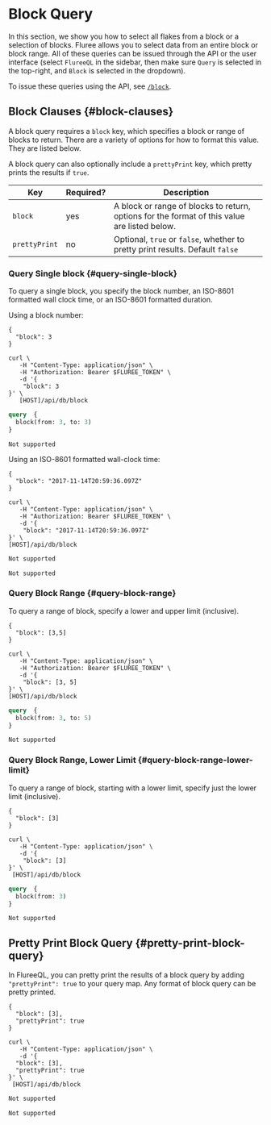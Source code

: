# Block Query

In this section, we show you how to select all flakes from a block or a selection of blocks. Fluree allows you to select data from an entire block or block range. All of these queries can be issued through the API or the user interface (select `FlureeQL` in the sidebar, then make sure `Query` is selected in the top-right, and `Block` is selected in the dropdown).

To issue these queries using the API, see [`/block`](../../reference/http/examples#block).

## Block Clauses {#block-clauses}

A block query requires a `block` key, which specifies a block or range of blocks to return. There are a variety of options for how to format this value. They are listed below.

A block query can also optionally include a `prettyPrint` key, which pretty prints the results if `true`.

Key | Required? | Description
-- | -- | --
`block` | yes | A block or range of blocks to return, options for the format of this value are listed below.
`prettyPrint` | no | Optional, `true` or `false`, whether to pretty print results. Default `false`

### Query Single block {#query-single-block}

To query a single block, you specify the block number, an ISO-8601 formatted wall clock time, or an ISO-8601 formatted duration.

Using a block number:

```flureeql
{
  "block": 3
}
```

```curl
curl \
   -H "Content-Type: application/json" \
   -H "Authorization: Bearer $FLUREE_TOKEN" \
   -d '{
    "block": 3
}' \
   [HOST]/api/db/block
```

```graphql
query  {
  block(from: 3, to: 3)
}
```

```sparql
Not supported
```

Using an ISO-8601 formatted wall-clock time:

```flureeql
{
  "block": "2017-11-14T20:59:36.097Z"
}
```

```curl
curl \
   -H "Content-Type: application/json" \
   -H "Authorization: Bearer $FLUREE_TOKEN" \
   -d '{
    "block": "2017-11-14T20:59:36.097Z"
}' \
[HOST]/api/db/block
```

```graphql
Not supported
```

```sparql
Not supported
```

### Query Block Range {#query-block-range}

To query a range of block, specify a lower and upper limit (inclusive).

```flureeql
{
  "block": [3,5]
}
```

```curl
curl \
   -H "Content-Type: application/json" \
   -H "Authorization: Bearer $FLUREE_TOKEN" \
   -d '{
    "block": [3, 5]
}' \
[HOST]/api/db/block
```

```graphql
query  {
  block(from: 3, to: 5)
}
```

```sparql
Not supported
```

### Query Block Range, Lower Limit {#query-block-range-lower-limit}

To query a range of block, starting with a lower limit, specify just the lower limit (inclusive).

```flureeql
{
  "block": [3]
}
```

```curl
curl \
   -H "Content-Type: application/json" \
   -d '{
    "block": [3]
}' \
 [HOST]/api/db/block
```

```graphql
query  {
  block(from: 3)
}
```

```sparql
Not supported
```

## Pretty Print Block Query {#pretty-print-block-query}

In FlureeQL, you can pretty print the results of a block query by adding `"prettyPrint": true` to your query map. Any format of block query can be pretty printed.

```flureeql
{
  "block": [3],
  "prettyPrint": true
}
```

```curl
curl \
   -H "Content-Type: application/json" \
   -d '{
  "block": [3],
  "prettyPrint": true
}' \
 [HOST]/api/db/block
```

```graphql
Not supported
```

```sparql
Not supported
```
